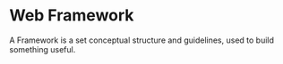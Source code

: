 # Web Framework
 A Framework is a set conceptual structure and guidelines, used to build something useful.
